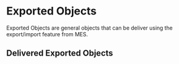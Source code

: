 ﻿# Exported Objects

Exported Objects are general objects that can be deliver using the export/import feature from MES.

## Delivered Exported Objects



